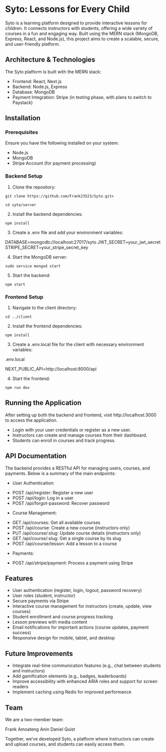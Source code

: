# Syto: Lessons for Every Child

Syto is a learning platform designed to provide interactive lessons for children. It connects instructors with students, offering a wide variety of courses in a fun and engaging way. Built using the MERN stack (MongoDB, Express, React, and Node.js), this project aims to create a scalable, secure, and user-friendly platform.

## Architecture & Technologies

The Syto platform is built with the MERN stack:

- Frontend: React, Next.js
- Backend: Node.js, Express
- Database: MongoDB
- Payment Integration: Stripe (in testing phase, with plans to switch to Paystack)

## Installation

### Prerequisites

Ensure you have the following installed on your system:

- Node.js
- MongoDB
- Stripe Account (for payment processing)

### Backend Setup

1. Clone the repository:

`git clone https://github.com/Frank23523/Syto.git>`

`cd syto/server`

2. Install the backend dependencies:

`npm install`

3. Create a .env file and add your environment variables:

DATABASE=mongodb://localhost:27017/syto
JWT_SECRET=your_jwt_secret
STRIPE_SECRET=your_stripe_secret_key

4. Start the MongoDB server:

`sudo service mongod start`

5. Start the backend:

`npm start`

### Frontend Setup

1. Navigate to the client directory:

`cd ../client`

2. Install the frontend dependencies:

`npm install`

3. Create a .env.local file for the client with necessary environment variables:

.env.local

NEXT_PUBLIC_API=http://localhost:8000/api

4. Start the frontend:

`npm run dev`

## Running the Application

After setting up both the backend and frontend, visit http://localhost:3000 to access the application.

- Login with your user credentials or register as a new user.
- Instructors can create and manage courses from their dashboard.
- Students can enroll in courses and track progress.

## API Documentation

The backend provides a RESTful API for managing users, courses, and payments. Below is a summary of the main endpoints:

- User Authentication:

* POST /api/register: Register a new user
* POST /api/login: Log in a user
* POST /api/forgot-password: Recover password

- Course Management:

* GET /api/courses: Get all available courses
* POST /api/course: Create a new course (instructors only)
* PUT /api/course/:slug: Update course details (instructors only)
* GET /api/course/:slug: Get a single course by its slug
* POST /api/course/lesson: Add a lesson to a course

- Payments:

* POST /api/stripe/payment: Process a payment using Stripe

## Features

- User authentication (register, login, logout, password recovery)
- User roles (student, instructor)
- Secure payments via Stripe
- Interactive course management for instructors (create, update, view courses)
- Student enrollment and course progress tracking
- Lesson previews with media content
- Email notifications for important actions (course updates, payment success)
- Responsive design for mobile, tablet, and desktop

## Future Improvements

- Integrate real-time communication features (e.g., chat between students and instructors)
- Add gamification elements (e.g., badges, leaderboards)
- Improve accessibility with enhanced ARIA roles and support for screen readers
- Implement caching using Redis for improved performance

## Team

We are a two-member team:

Frank Amoateng Anin
Daniel Quist

Together, we’ve developed Syto, a platform where instructors can create and upload courses, and students can easily access them.
